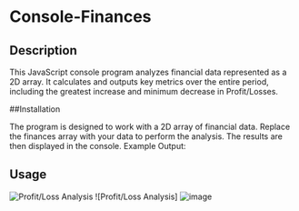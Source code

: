 # Console-Finances

## Description 

This JavaScript console program analyzes financial data represented as a 2D array. It calculates 
and outputs key metrics over the entire period, including the greatest increase and minimum decrease
in Profit/Losses.

##Installation

The program is designed to work with a 2D array of financial data. Replace the finances
array with your data to perform the analysis. The results are then displayed in the console. Example Output:

## Usage 
![Profit/Loss Analysis]([image_url](https://github.com/jeylanab/Console-Finances/blob/main/Images/Screenshot%202023-12-30%20050616.png?raw=true)https://github.com/jeylanab/Console-Finances/blob/main/Images/Screenshot%202023-12-30%20050616.png?raw=true)
![Profit/Loss Analysis] ![image](https://github.com/jeylanab/Console-Finances/assets/146985587/49cf3591-79fc-429a-8ada-54bba0e14c71)


